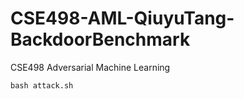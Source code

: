 # CSE498-AML-QiuyuTang-BackdoorBenchmark
CSE498 Adversarial Machine Learning

```
bash attack.sh
```
